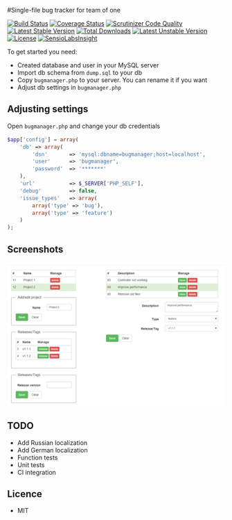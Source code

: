 #Single-file bug tracker for team of one

[![Build Status](https://img.shields.io/travis/serkin/bugmanager.svg?style=flat-square)](https://travis-ci.org/serkin/parser)
[![Coverage Status](https://img.shields.io/coveralls/serkin/bugmanager/master.svg?style=flat-square)](https://coveralls.io/r/serkin/bugmanager?branch=master)
[![Scrutinizer Code Quality](https://img.shields.io/scrutinizer/g/serkin/bugmanager.svg?style=flat-square)](https://scrutinizer-ci.com/g/serkin/bugmanager/?branch=master)
[![Latest Stable Version](https://poser.pugx.org/serkin/bugmanager/v/stable)](https://packagist.org/packages/serkin/bugmanager)
[![Total Downloads](https://poser.pugx.org/serkin/bugmanager/downloads)](https://packagist.org/packages/serkin/bugmanager)
[![Latest Unstable Version](https://poser.pugx.org/serkin/bugmanager/v/unstable)](https://packagist.org/packages/serkin/bugmanager)
[![License](https://poser.pugx.org/serkin/bugmanager/license)](https://packagist.org/packages/serkin/bugmanager)
[![SensioLabsInsight](https://insight.sensiolabs.com/projects/0d88e0a6-f1ec-4151-9f22-8af9e921b574/small.png)](https://insight.sensiolabs.com/projects/0d88e0a6-f1ec-4151-9f22-8af9e921b574)


To get started you need:
* Created database and user in your MySQL server 
* Import db schema from `dump.sql` to your db
* Copy `bugmanager.php` to your server. You can rename it if you want
* Adjust db settings in `bugmanager.php`

## Adjusting settings
Open `bugmanager.php` and change your db credentials
```php
$app['config'] = array(
    'db' => array(
        'dsn'       => 'mysql:dbname=bugmanager;host=localhost',
        'user'      => 'bugmanager',
        'password'  => '*******'
    ),
    'url'           => $_SERVER['PHP_SELF'],
    'debug'         => false,
    'issue_types'   => array(
        array('type' => 'bug'),
        array('type' => 'feature')
    )
);
```
## Screenshots
![Foler](screenshot.png?raw=true "Bugmanager")


## TODO
* Add Russian localization
* Add German localization
* Function tests
* Unit tests
* CI integration

## Licence
* MIT
